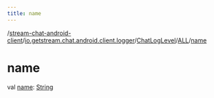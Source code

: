 ```yaml
---
title: name
---
```

/[stream-chat-android-client](../../../index.md)/[io.getstream.chat.android.client.logger](../../index.md)/[ChatLogLevel](../index.md)/[ALL](index.md)/[name](name.md)  
  
  
  
# name  
val [name](name.md): [String](https://kotlinlang.org/api/latest/jvm/stdlib/kotlin/-string/index.html)
